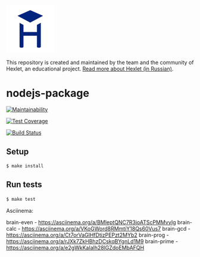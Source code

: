 ##
[![Hexlet Ltd. logo](https://raw.githubusercontent.com/Hexlet/hexletguides.github.io/master/images/hexlet_logo128.png)](https://ru.hexlet.io/pages/about?utm_source=github&utm_medium=link&utm_campaign=nodejs-package)

This repository is created and maintained by the team and the community of Hexlet, an educational project. [Read more about Hexlet (in Russian)](https://ru.hexlet.io/pages/about?utm_source=github&utm_medium=link&utm_campaign=nodejs-package).
##

# nodejs-package

[![Maintainability](https://api.codeclimate.com/v1/badges/3914063ca1def738fcca/maintainability)](https://codeclimate.com/github/nikolaenkoOleg/frontend-project-lvl1/maintainability)

[![Test Coverage](https://api.codeclimate.com/v1/badges/3914063ca1def738fcca/test_coverage)](https://codeclimate.com/github/nikolaenkoOleg/frontend-project-lvl1/test_coverage)

[![Build Status](https://travis-ci.org/nikolaenkoOleg/frontend-project-lvl1.svg?branch=master)](https://travis-ci.org/nikolaenkoOleg/frontend-project-lvl1)

## Setup

```sh
$ make install
```

## Run tests

```sh
$ make test
```
Asciinema:

brain-even - https://asciinema.org/a/BMleptQNC7R3joATScPMMvyIg
brain-calc - https://asciinema.org/a/VKoGWord8RMmtiY18Qs60Vus7
brain-gcd - https://asciinema.org/a/Ct7orVaGlHfDtizPEPzt2MYb2
brain-prog - https://asciinema.org/a/rJXk7ZkHBhzDCskqBYgnLd1M9
brain-prime - https://asciinema.org/a/e2gWkKaIalh28lGZdoEMbAFQH
